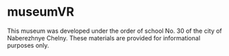 # museumVR
This museum was developed under the order of school No. 30 of the city of Naberezhnye Chelny. These materials are provided for informational purposes only.
<title> API </title>

